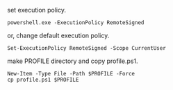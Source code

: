 set execution policy.
```
powershell.exe -ExecutionPolicy RemoteSigned
```
or, change default execution policy.
```
Set-ExecutionPolicy RemoteSigned -Scope CurrentUser
```
make PROFILE directory and copy profile.ps1.
```
New-Item -Type File -Path $PROFILE -Force
cp profile.ps1 $PROFILE
```
